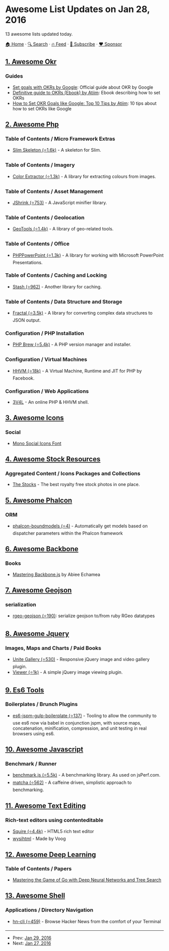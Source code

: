 # Awesome List Updates on Jan 28, 2016

13 awesome lists updated today.

[🏠 Home](/README.md) · [🔍 Search](https://www.trackawesomelist.com/search/) · [🔥 Feed](https://www.trackawesomelist.com/rss.xml) · [📮 Subscribe](https://trackawesomelist.us17.list-manage.com/subscribe?u=d2f0117aa829c83a63ec63c2f&id=36a103854c) · [❤️  Sponsor](https://github.com/sponsors/theowenyoung)



## [1. Awesome Okr](/content/domenicosolazzo/awesome-okr/README.md)

### Guides

*   [Set goals with OKRs by Google](https://rework.withgoogle.com/guides/set-goals-with-okrs/steps/introduction/): Official guide about OKR by Google
*   [Definitive guide to OKRs (Ebook) by Atiim](https://www.atiim.com/resources/definitive-guide-to-okrs/): Ebook describing how to set OKRs
*   [How to Set OKR Goals like Google: Top 10 Tips by Atiim](https://www.atiim.com/resources/okr-top-10-tips/): 10 tips about how to set OKRs like Google

## [2. Awesome Php](/content/ziadoz/awesome-php/README.md)

### Table of Contents / Micro Framework Extras

*   [Slim Skeleton (⭐1.6k)](https://github.com/slimphp/Slim-Skeleton) - A skeleton for Slim.

### Table of Contents / Imagery

*   [Color Extractor (⭐1.3k)](https://github.com/thephpleague/color-extractor) - A library for extracting colours from images.

### Table of Contents / Asset Management

*   [JShrink (⭐753)](https://github.com/tedious/JShrink) - A JavaScript minifier library.

### Table of Contents / Geolocation

*   [GeoTools (⭐1.4k)](https://github.com/thephpleague/geotools) - A library of geo-related tools.

### Table of Contents / Office

*   [PHPPowerPoint (⭐1.3k)](https://github.com/PHPOffice/PHPPresentation) - A library for working with Microsoft PowerPoint Presentations.

### Table of Contents / Caching and Locking

*   [Stash (⭐962)](https://github.com/tedious/Stash) - Another library for caching.

### Table of Contents / Data Structure and Storage

*   [Fractal (⭐3.5k)](https://github.com/thephpleague/fractal) - A library for converting complex data structures to JSON output.

### Configuration / PHP Installation

*   [PHP Brew (⭐5.4k)](https://github.com/phpbrew/phpbrew) - A PHP version manager and installer.

### Configuration / Virtual Machines

*   [HHVM (⭐18k)](https://github.com/facebook/hhvm) - A Virtual Machine, Runtime and JIT for PHP by Facebook.

### Configuration / Web Applications

*   [3V4L](https://3v4l.org/) - An online PHP & HHVM shell.

## [3. Awesome Icons](/content/vkarampinis/awesome-icons/README.md)

### Social

*   [Mono Social Icons Font](http://drinchev.github.io/monosocialiconsfont/)

## [4. Awesome Stock Resources](/content/neutraltone/awesome-stock-resources/README.md)

### Aggregated Content / Icons Packages and Collections

*   [The Stocks](http://thestocks.im/) - The best royalty free stock photos in one place.

## [5. Awesome Phalcon](/content/phalcon/awesome-phalcon/README.md)

### ORM

*   [phalcon-boundmodels (⭐4)](https://github.com/SidRoberts/phalcon-boundmodels) - Automatically get models based on dispatcher parameters within the Phalcon framework

## [6. Awesome Backbone](/content/sadcitizen/awesome-backbone/README.md)

### Books

*   [Mastering Backbone.js](http://www.amazon.com/dp/1783288493) by Abiee Echamea

## [7. Awesome Geojson](/content/tmcw/awesome-geojson/README.md)

### serialization

*   [rgeo-geojson (⭐190)](https://github.com/rgeo/rgeo-geojson): serialize geojson to/from ruby RGeo datatypes

## [8. Awesome Jquery](/content/petk/awesome-jquery/README.md)

### Images, Maps and Charts / Paid Books

*   [Unite Gallery (⭐530)](https://github.com/vvvmax/unitegallery/) - Responsive jQuery image and video gallery plugin.
*   [Viewer (⭐1k)](https://github.com/fengyuanchen/viewer) - A simple jQuery image viewing plugin.

## [9. Es6 Tools](/content/addyosmani/es6-tools/README.md)

### Boilerplates / Brunch Plugins

*   [es6-jspm-gulp-boilerplate (⭐137)](https://github.com/alexweber/es6-jspm-gulp-boilerplate) - Tooling to allow the community to use es6 now via babel in conjunction jspm, with source maps, concatenation, minification, compression, and unit testing in real browsers using es6.

## [10. Awesome Javascript](/content/sorrycc/awesome-javascript/README.md)

### Benchmark / Runner

*   [benchmark.js (⭐5.5k)](https://github.com/bestiejs/benchmark.js) - A benchmarking library. As used on jsPerf.com.
*   [matcha (⭐562)](https://github.com/logicalparadox/matcha) - A caffeine driven, simplistic approach to benchmarking.

## [11. Awesome Text Editing](/content/dok/awesome-text-editing/README.md)

### Rich-text editors using contenteditable

*   [Squire (⭐4.4k)](https://github.com/neilj/Squire) - HTML5 rich text editor
*   [wysihtml](http://wysihtml.com/) - Made by Voog

## [12. Awesome Deep Learning](/content/ChristosChristofidis/awesome-deep-learning/README.md)

### Table of Contents / Papers

*   [Mastering the Game of Go with Deep Neural Networks and Tree Search](http://www.nature.com/nature/journal/v529/n7587/pdf/nature16961.pdf)

## [13. Awesome Shell](/content/alebcay/awesome-shell/README.md)

### Applications / Directory Navigation

*   [hn-cli (⭐459)](https://github.com/rafaelrinaldi/hn-cli) - Browse Hacker News from the comfort of your Terminal

---

- Prev: [Jan 29, 2016](/content/2016/01/29/README.md)
- Next: [Jan 27, 2016](/content/2016/01/27/README.md)